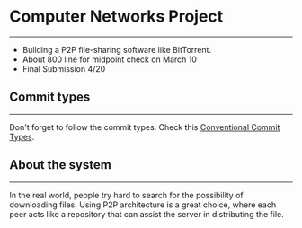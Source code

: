 # Computer Networks Project
---
- Building a P2P file-sharing software like BitTorrent.
- About 800 line for midpoint check on March 10
- Final Submission 4/20

## Commit types
---
Don't forget to follow the commit types. 
Check this [Conventional Commit Types](https://github.com/pvdlg/conventional-changelog-metahub/blob/master/README.md).

## About the system
---
In the real world, people try hard to search for the possibility of downloading files. Using P2P architecture is a great choice, where each peer acts like a repository that can assist the server in distributing the file.
